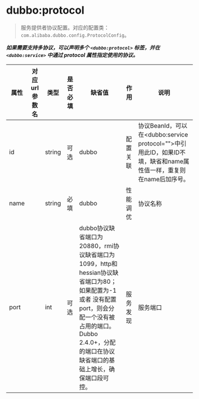 # dubbo:protocol
> 服务提供者协议配置。对应的配置类： `com.alibaba.dubbo.config.ProtocolConfig`。

***如果需要支持多协议，可以声明多个 `<dubbo:protocol>` 标签，并在 `<dubbo:service>` 中通过 protocol 属性指定使用的协议。***


|属性|对应url参数名|类型|是否必填|缺省值|作用|说明|
|---|---|---|---|---|---|---|
|id| |string|	可选	|dubbo|	配置关联|	协议BeanId，可以在<dubbo:service protocol="">中引用此ID，如果ID不填，缺省和name属性值一样，重复则在name后加序号。|
|name|<protocol>|	string|	必填|	dubbo|	性能调优|	协议名称|
|port|	<port>|	int|	可选	|dubbo协议缺省端口为20880，rmi协议缺省端口为1099，http和hessian协议缺省端口为80；如果配置为-1 或者 没有配置port，则会分配一个没有被占用的端口。Dubbo 2.4.0+，分配的端口在协议缺省端口的基础上增长，确保端口段可控。|	服务发现|	服务端口|